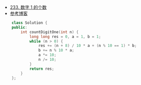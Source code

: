 - [233. 数字 1 的个数](https://leetcode-cn.com/problems/number-of-digit-one/)
- [参考博客](https://www.cnblogs.com/grandyang/p/4629032.html)
```C++
    class Solution {
    public:
        int countDigitOne(int n) {
            long long res = 0, a = 1, b = 1;
            while (n > 0) {
                res += (n + 8) / 10 * a + (n % 10 == 1) * b;
                b += n % 10 * a;
                a *= 10;
                n /= 10;
            }
            return res;
        }
    };
```